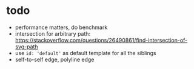 # todo

- performance matters, do benchmark
- intersection for arbitrary path: https://stackoverflow.com/questions/26490861/find-intersection-of-svg-path
- use `id: 'default'` as default template for all the siblings
- self-to-self edge, polyline edge
